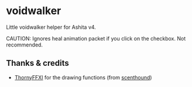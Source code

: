 # voidwalker

Little voidwalker helper for Ashita v4.

CAUTION: Ignores heal animation packet if you click on the checkbox. Not recommended.

## Thanks & credits

- [ThornyFFXI](https://github.com/ThornyFFXI) for the drawing functions (from [scenthound](https://github.com/ThornyFFXI/scenthound))

